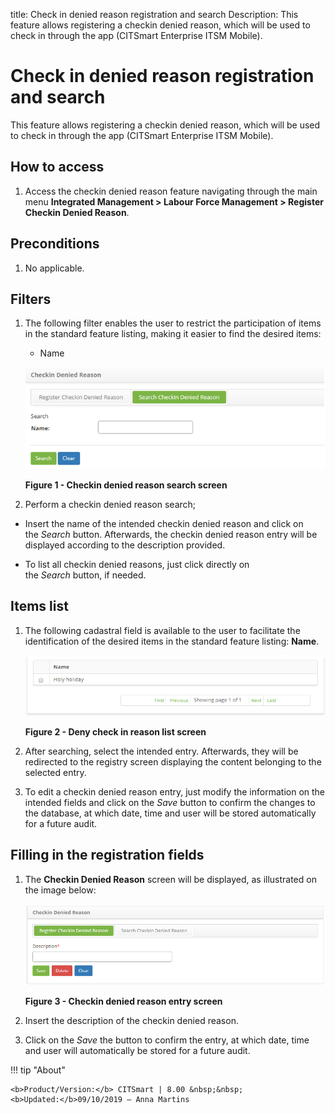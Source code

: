 title: Check in denied reason registration and search
Description: This feature allows registering a checkin denied reason, which will be used to check in through the app (CITSmart Enterprise ITSM Mobile).

# Check in denied reason registration and search

This feature allows registering a checkin denied reason, which will be used to
check in through the app (CITSmart Enterprise ITSM Mobile).

How to access
-------------

1.  Access the checkin denied reason feature navigating through the main
    menu **Integrated Management > Labour Force Management > Register Checkin
    Denied Reason**.

Preconditions
-------------

1.  No applicable.

Filters
-------

1.  The following filter enables the user to restrict the participation of items
    in the standard feature listing, making it easier to find the desired items:

    -  Name

    ![Criar](images/checkin-1.png)

    **Figure 1 - Checkin denied reason search screen**

2.  Perform a checkin denied reason search;

   -  Insert the name of the intended checkin denied reason and click on
    the *Search* button. Afterwards, the checkin denied reason entry will be
    displayed according to the description provided.

   -  To list all checkin denied reasons, just click directly on
    the *Search* button, if needed.

Items list
----------

1.  The following cadastral field is available to the user to facilitate the
    identification of the desired items in the standard feature
    listing: **Name**.

    ![Criar](images/checkin-2.png)

    **Figure 2 - Deny check in reason list screen**

2.  After searching, select the intended entry. Afterwards, they will be
    redirected to the registry screen displaying the content belonging to the
    selected entry.

3.  To edit a checkin denied reason entry, just modify the information on the
    intended fields and click on the *Save* button to confirm the changes to the
    database, at which date, time and user will be stored automatically for a
    future audit.

Filling in the registration fields
----------------------------------

1.  The **Checkin Denied Reason** screen will be displayed, as
    illustrated on the image below:

    ![Criar](images/checkin-3.png)

    **Figure 3 - Checkin denied reason entry screen**

2.  Insert the description of the checkin denied reason.

3.  Click on the *Save* the button to confirm the entry, at which date, time and
    user will automatically be stored for a future audit.



!!! tip "About"

    <b>Product/Version:</b> CITSmart | 8.00 &nbsp;&nbsp;
    <b>Updated:</b>09/10/2019 – Anna Martins
